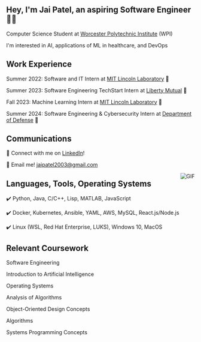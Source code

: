 ## Hey, I'm Jai Patel, an aspiring Software Engineer 👨‍💻
Computer Science Student at [Worcester Polytechnic Institute](https://www.wpi.edu/) (WPI)

I'm interested in AI, applications of ML in healthcare, and DevOps 


## Work Experience
Summer 2022: Software and IT Intern at [MIT Lincoln Laboratory](https://www.ll.mit.edu/) :rocket: 

Summer 2023: Software Engineering TechStart Intern at [Liberty Mutual](https://www.libertymutual.com/) :statue_of_liberty:

Fall 2023: Machine Learning Intern at [MIT Lincoln Laboratory](https://www.ll.mit.edu/) :rocket: 

Summer 2024: Software Engineering & Cybersecurity Intern at [Department of Defense](https://www.defense.gov) 🦅


## Communications
:link: Connect with me on [LinkedIn](https://www.linkedin.com/in/jai-c-patel-063a6a211/)!

:email: Email me! jaipatel2003@gmail.com

<img align="right" alt="GIF" src="https://media.tenor.com/GfSX-u7VGM4AAAAC/coding.gif" />


## Languages, Tools, Operating Systems
:heavy_check_mark: Python, Java, C/C++, Lisp, MATLAB, JavaScript

:heavy_check_mark: Docker, Kubernetes, Ansible, YAML, AWS, MySQL, React.js/Node.js

:heavy_check_mark: Linux (WSL, Red Hat Enterprise, LUKS), Windows 10, MacOS

## Relevant Coursework
Software Engineering

Introduction to Artificial Intelligence

Operating Systems

Analysis of Algorithms

Object-Oriented Design Concepts

Algorithms

Systems Programming Concepts




